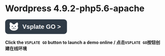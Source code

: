 # Wordpress 4.9.2-php5.6-apache

<a href="https://www.vsplate.com/?docker-compose=https://github.com/vsplate/dcenvs/wordpress/4.9.2-php5.6-apache"><img alt="VSPLATE GO" src="https://raw.githubusercontent.com/vsplate/images/master/vsgo_btn.png" width="200px"></a>

**Click the `VSPLATE GO` button to launch a demo online / 点击`VSPLATE GO`按钮创建在线环境**